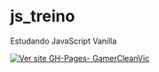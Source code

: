 # js_treino
Estudando JavaScript Vanilla

[![Ver site GH-Pages- GamerCleanVic](https://img.shields.io/static/v1?label=Site&message=Abrir&color=%234f0faf&logo=Firefox&logoColor=%23ffffff)](jstreino.vercel.app/)